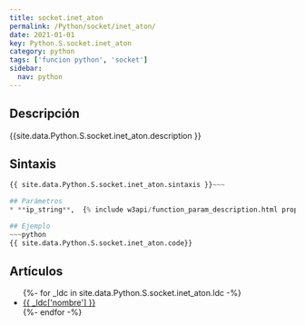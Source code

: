 ```yaml
---
title: socket.inet_aton
permalink: /Python/socket/inet_aton/
date: 2021-01-01
key: Python.S.socket.inet_aton
category: python
tags: ['funcion python', 'socket']
sidebar: 
  nav: python
---
```


## Descripción
{{site.data.Python.S.socket.inet_aton.description }}

## Sintaxis
~~~python
{{ site.data.Python.S.socket.inet_aton.sintaxis }}~~~

## Parámetros
* **ip_string**,  {% include w3api/function_param_description.html propiedad=site.data.Python.S.socket.inet_aton valor="ip_string" %}

## Ejemplo
~~~python
{{ site.data.Python.S.socket.inet_aton.code}}
~~~

## Artículos
<ul>
{%- for _ldc in site.data.Python.S.socket.inet_aton.ldc -%}
   <li>
       <a href="{{_ldc['url'] }}">{{ _ldc['nombre'] }}</a>
   </li>
{%- endfor -%}
</ul>

